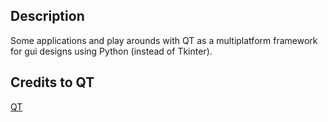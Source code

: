 ## Description

Some applications and play arounds with QT as a multiplatform framework for gui designs
using Python (instead of Tkinter).

## Credits to QT

[QT](https://www.qt.io/)


